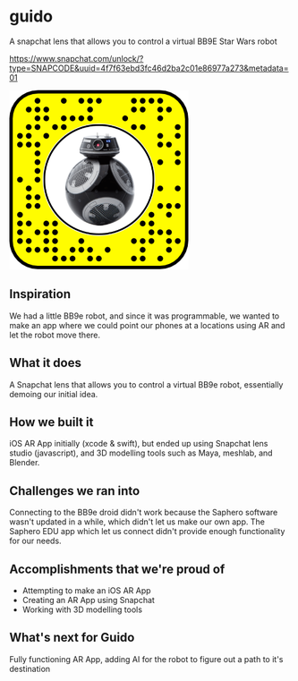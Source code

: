 # guido
A snapchat lens that allows you to control a virtual BB9E Star Wars robot

https://www.snapchat.com/unlock/?type=SNAPCODE&uuid=4f7f63ebd3fc46d2ba2c01e86977a273&metadata=01

![Snapcode](https://raw.githubusercontent.com/nathan78906/guido/master/snapcode.png "Snapcode")

## Inspiration
We had a little BB9e robot, and since it was programmable, we wanted to make an app where we could point our phones at a locations using AR and let the robot move there.

## What it does
A Snapchat lens that allows you to control a virtual BB9e robot, essentially demoing our initial idea.

## How we built it
iOS AR App initially (xcode & swift), but ended up using Snapchat lens studio (javascript), and 3D modelling tools such as Maya, meshlab, and Blender. 

## Challenges we ran into
Connecting to the BB9e droid didn't work because the Saphero software wasn't updated in a while, which didn't let us make our own app. The Saphero EDU app which let us connect didn't provide enough functionality for our needs.

## Accomplishments that we're proud of
- Attempting to make an iOS AR App
- Creating an AR App using Snapchat
- Working with 3D modelling tools

## What's next for Guido
Fully functioning AR App, adding AI for the robot to figure out a path to it's destination
